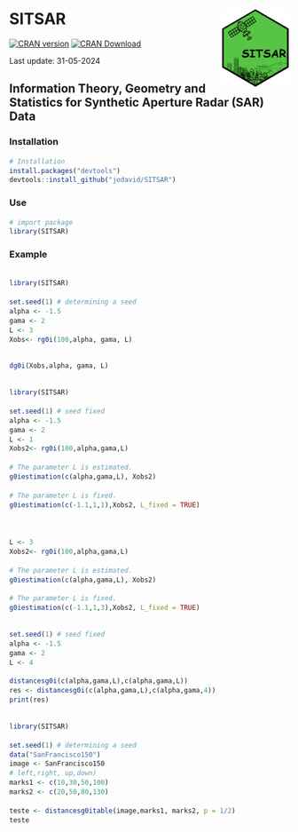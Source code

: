 
# SITSAR <img src="man/figures/logo.png" style="float: right" height="139"/>

<!-- badges: start -->

[![CRAN
version](https://www.r-pkg.org/badges/version/SITSAR)](https://cran.r-project.org/package=SITSAR)
[![CRAN
Download](https://cranlogs.r-pkg.org/badges/grand-total/SITSAR)](https://cran.r-project.org/package=SITSAR)
<!-- badges: end -->

Last update: 31-05-2024

## Information Theory, Geometry and Statistics for Synthetic Aperture Radar (SAR) Data

### Installation

``` r
# Installation
install.packages("devtools")
devtools::install_github("jodavid/SITSAR")
```

### Use

``` r
# import package
library(SITSAR)
```

### Example

``` r

library(SITSAR)

set.seed(1) # determining a seed
alpha <- -1.5
gama <- 2
L <- 3
Xobs<- rg0i(100,alpha, gama, L)
```

``` r

dg0i(Xobs,alpha, gama, L)
```

``` r

library(SITSAR)

set.seed(1) # seed fixed
alpha <- -1.5
gama <- 2
L <- 1
Xobs2<- rg0i(100,alpha,gama,L)

# The parameter L is estimated.
g0iestimation(c(alpha,gama,L), Xobs2)

# The parameter L is fixed.
g0iestimation(c(-1.1,1,1),Xobs2, L_fixed = TRUE)



L <- 3
Xobs2<- rg0i(100,alpha,gama,L)

# The parameter L is estimated.
g0iestimation(c(alpha,gama,L), Xobs2)

# The parameter L is fixed.
g0iestimation(c(-1.1,1,3),Xobs2, L_fixed = TRUE)
```

``` r

set.seed(1) # seed fixed
alpha <- -1.5
gama <- 2
L <- 4

distancesg0i(c(alpha,gama,L),c(alpha,gama,L))
res <- distancesg0i(c(alpha,gama,L),c(alpha,gama,4))
print(res)
```

``` r

library(SITSAR)

set.seed(1) # determining a seed
data("SanFrancisco150")
image <- SanFrancisco150
# left,right, up,down)
marks1 <- c(10,30,50,100)
marks2 <- c(20,50,80,130)

teste <- distancesg0itable(image,marks1, marks2, p = 1/2)
teste
```
